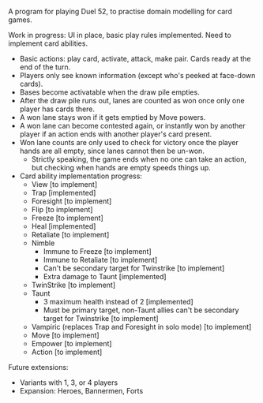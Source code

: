 A program for playing Duel 52, to practise domain modelling for card games.

Work in progress: UI in place, basic play rules implemented. Need to implement card abilities.

- Basic actions: play card, activate, attack, make pair. Cards ready at the end of the turn.
- Players only see known information (except who's peeked at face-down cards).
- Bases become activatable when the draw pile empties.
- After the draw pile runs out, lanes are counted as won once only one player has cards there.
- A won lane stays won if it gets emptied by Move powers.
- A won lane can become contested again, or instantly won by another player if an action ends with another player's card present.
- Won lane counts are only used to check for victory once the player hands are all empty, since lanes cannot then be un-won.
  - Strictly speaking, the game ends when no one can take an action, but checking when hands are empty speeds things up.
- Card ability implementation progress:
  - View [to implement]
  - Trap [implemented]
  - Foresight [to implement]
  - Flip [to implement]
  - Freeze [to implement]
  - Heal [implemented]
  - Retaliate [to implement]
  - Nimble
    - Immune to Freeze [to implement]
    - Immune to Retaliate [to implement]
    - Can't be secondary target for Twinstrike [to implement]
    - Extra damage to Taunt [implemented]
  - TwinStrike [to implement]
  - Taunt
    - 3 maximum health instead of 2 [implemented]
    - Must be primary target, non-Taunt allies can't be secondary target for Twinstrike [to implement]
  - Vampiric (replaces Trap and Foresight in solo mode) [to implement]
  - Move [to implement]
  - Empower [to implement]
  - Action [to implement]

Future extensions:

- Variants with 1, 3, or 4 players
- Expansion: Heroes, Bannermen, Forts
